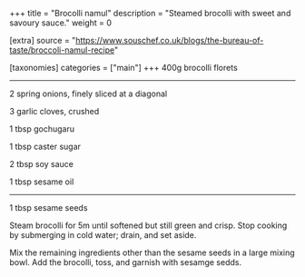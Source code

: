 +++
title = "Brocolli namul"
description = "Steamed brocolli with sweet and savoury sauce."
weight = 0

[extra]
source = "https://www.souschef.co.uk/blogs/the-bureau-of-taste/broccoli-namul-recipe"

[taxonomies]
categories = ["main"]
+++
400g brocolli florets

<hr>

2 spring onions, finely sliced at a diagonal

3 garlic cloves, crushed

1 tbsp gochugaru

1 tbsp caster sugar

2 tbsp soy sauce

1 tbsp sesame oil

<hr>

1 tbsp sesame seeds
<!-- sep -->
Steam brocolli for 5m until softened but still green and crisp.
Stop cooking by submerging in cold water; drain, and set aside.

Mix the remaining ingredients other than the sesame seeds in a large mixing bowl.
Add the brocolli, toss, and garnish with sesamge sedds.
